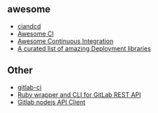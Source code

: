 awesome
---
- [ciandcd](https://github.com/ciandcd/awesome-ciandcd)
- [Awesome CI](https://github.com/pditommaso/awesome-ci)
- [Awesome Continuous Integration](https://github.com/cytopia/awesome-ci)
- [A curated list of amazing Deployment libraries](https://github.com/delirehberi/amazing-deployment)

Other
---
- [gitlab-ci](https://docs.gitlab.com/ce/ci/quick_start/README.html)
- [Ruby wrapper and CLI for GitLab REST API](https://github.com/NARKOZ/gitlab)
- [Gitlab nodejs API Client](https://github.com/repo-utils/gitlab)
